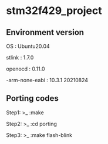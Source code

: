 # stm32f429_project

## Environment version
 
  OS : Ubuntu20.04
 
  stlink : 1.7.0
 
  openocd : 0.11.0
 
 -arm-none-eabi : 10.3.1 20210824

## Porting codes

 Step1: >_ :make
 
 Step2: >_ :cd porting
 
 Step3: >_ :make flash-blink


